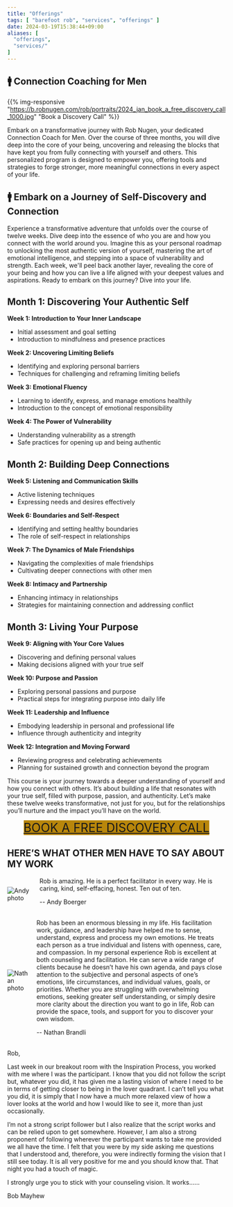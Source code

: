 ```yaml
---
title: "Offerings"
tags: [ "barefoot rob", "services", "offerings" ]
date: 2024-03-19T15:38:44+09:00
aliases: [
  "offerings",
  "services/"
]
---
```


## 🚹 Connection Coaching for Men

{{% img-responsive "https://b.robnugen.com/rob/portraits/2024_jan_book_a_free_discovery_call_1000.jpg" "Book a Discovery Call" %}}

Embark on a transformative journey with Rob Nugen, your dedicated
Connection Coach for Men. Over the course of three months, you will
dive deep into the core of your being, uncovering and releasing the
blocks that have kept you from fully connecting with yourself and
others. This personalized program is designed to empower you, offering
tools and strategies to forge stronger, more meaningful connections in
every aspect of your life.

## 🚹 Embark on a Journey of Self-Discovery and Connection

Experience a transformative adventure that unfolds over the course of
twelve weeks. Dive deep into the essence of who you are and how you
connect with the world around you. Imagine this as your personal
roadmap to unlocking the most authentic version of yourself, mastering
the art of emotional intelligence, and stepping into a space of
vulnerability and strength. Each week, we'll peel back another layer,
revealing the core of your being and how you can live a life aligned
with your deepest values and aspirations. Ready to embark on this
journey?  Dive into your life.

## Month 1: Discovering Your Authentic Self

**Week 1: Introduction to Your Inner Landscape**
  - Initial assessment and goal setting
  - Introduction to mindfulness and presence practices

**Week 2: Uncovering Limiting Beliefs**
  - Identifying and exploring personal barriers
  - Techniques for challenging and reframing limiting beliefs

**Week 3: Emotional Fluency**
  - Learning to identify, express, and manage emotions healthily
  - Introduction to the concept of emotional responsibility

**Week 4: The Power of Vulnerability**
  - Understanding vulnerability as a strength
  - Safe practices for opening up and being authentic

## Month 2: Building Deep Connections

**Week 5: Listening and Communication Skills**
  - Active listening techniques
  - Expressing needs and desires effectively

**Week 6: Boundaries and Self-Respect**
  - Identifying and setting healthy boundaries
  - The role of self-respect in relationships

**Week 7: The Dynamics of Male Friendships**
  - Navigating the complexities of male friendships
  - Cultivating deeper connections with other men

**Week 8: Intimacy and Partnership**
  - Enhancing intimacy in relationships
  - Strategies for maintaining connection and addressing conflict

## Month 3: Living Your Purpose

**Week 9: Aligning with Your Core Values**
  - Discovering and defining personal values
  - Making decisions aligned with your true self

**Week 10: Purpose and Passion**
  - Exploring personal passions and purpose
  - Practical steps for integrating purpose into daily life

**Week 11: Leadership and Influence**
  - Embodying leadership in personal and professional life
  - Influence through authenticity and integrity

**Week 12: Integration and Moving Forward**
  - Reviewing progress and celebrating achievements
  - Planning for sustained growth and connection beyond the program

This course is your journey towards a deeper understanding of yourself
and how you connect with others. It’s about building a life that
resonates with your true self, filled with purpose, passion, and
authenticity. Let’s make these twelve weeks transformative, not just
for you, but for the relationships you’ll nurture and the impact
you’ll have on the world.

<div class="nav-item" style="text-align:center">
<a class="pure-button" style="background-color: darkgoldenrod; font-size:2em" href="https://www.calendly.com/robnugen/discovery">
    BOOK A FREE DISCOVERY CALL
</a>
</div>

## HERE’S WHAT OTHER MEN HAVE TO SAY ABOUT MY WORK

<div class="walk-segment">
<div style="display: flex; align-items: center;">
<img src="https://b.robnugen.com/sites/rnc/2024/andy_testimonial.jpeg" alt="Andy photo" style="margin-right: 20px;">
<div>
Rob is amazing. He is a perfect facilitator in every way.
He is caring, kind, self-effacing, honest. Ten out of ten.

-- Andy Boerger
</div>
</div>
</div>
<br>
<div class="walk-segment">
<div style="display: flex; align-items: center;">
<img src="https://b.robnugen.com/sites/rnc/2024/nathan_testimonial.jpg" alt="Nathan photo" style="margin-right: 20px;">
<div>
Rob has been an enormous blessing in my life. His facilitation work, guidance,
and leadership have helped me to sense, understand, express and process my own
emotions. He treats each person as a true individual and listens with openness,
care, and compassion. In my personal experience Rob is excellent at both
counseling and facilitation. He can serve a wide range of clients because he
doesn’t have his own agenda, and pays close attention to the subjective and
personal aspects of one’s emotions, life circumstances, and individual values,
goals, or priorities. Whether you are struggling with overwhelming emotions,
seeking greater self understanding, or simply desire more clarity about the
direction you want to go in life, Rob can provide the space, tools, and support
for you to discover your own wisdom.

-- Nathan Brandli
</div>
</div>
</div>
<br>
<div class="walk-segment">
Rob,

Last week in our breakout room with the Inspiration Process, you worked with me where I was the participant.
I know that you did not follow the script but, whatever you did, it has given me a lasting vision of where
I need to be in terms of getting closer to being in the lover quadrant.  I can’t tell you what you did,
it is simply that I now have a much more relaxed view of how a lover looks at the world and how
I would like to see it, more than just occasionally.

I’m not a strong script follower but I also realize that the script works and can be relied upon to get somewhere.
However, I am also a strong proponent of following wherever the participant wants to take me provided we all have the time.
I felt that you were by my side asking me questions that I understood and, therefore, you were indirectly
forming the vision that I still see today.  It is all very positive for me and you should know that.
That night you had a touch of magic.

I strongly urge you to stick with your counseling vision.  It works……

Bob Mayhew
</div>
